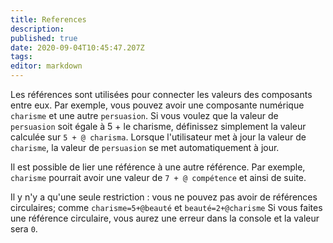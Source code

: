 ```yaml
---
title: References
description: 
published: true
date: 2020-09-04T10:45:47.207Z
tags: 
editor: markdown
---
```


Les références sont utilisées pour connecter les valeurs des composants entre eux. Par exemple, vous pouvez avoir une composante numérique `charisme` et une autre `persuasion`. Si vous voulez que la valeur de `persuasion` soit égale à 5 + le charisme, définissez simplement la valeur calculée sur `5 + @ charisma`. Lorsque l'utilisateur met à jour la valeur de `charisme`, la valeur de `persuasion` se met automatiquement à jour.

Il est possible de lier une référence à une autre référence. Par exemple, `charisme` pourrait avoir une valeur de `7 + @ compétence` et ainsi de suite.

Il y n'y a qu'une seule restriction : vous ne pouvez pas avoir de références circulaires; comme `charisme=5+@beauté` et `beauté=2+@charisme` Si vous faites une référence circulaire, vous aurez une erreur dans la console et la valeur sera `0`.
